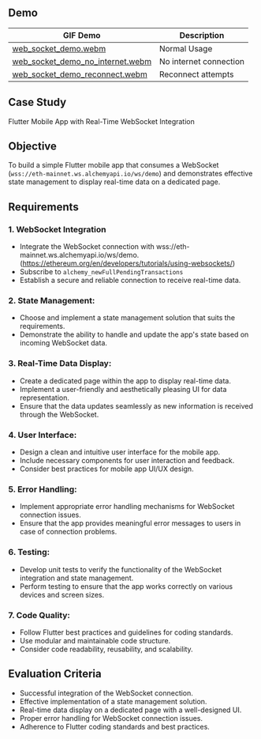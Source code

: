 ## Demo
| GIF Demo | Description |
| --- | --- |
| [web_socket_demo.webm](https://github.com/RyuukaMax/websocket-alchemy-demo/assets/6970887/eb927c39-35b8-426f-b38d-73faccb1c406) | Normal Usage |
| [web_socket_demo_no_internet.webm](https://github.com/RyuukaMax/websocket-alchemy-demo/assets/6970887/947fb039-aa16-487a-bc5e-7fd5db2bb326) | No internet connection |
| [web_socket_demo_reconnect.webm](https://github.com/RyuukaMax/websocket-alchemy-demo/assets/6970887/cda20e9d-301d-45b3-bc56-62f8fde3b9da) | Reconnect attempts |

## Case Study 
Flutter Mobile App with Real-Time WebSocket Integration

## Objective
To build a simple Flutter mobile app that consumes a WebSocket (`wss://eth-mainnet.ws.alchemyapi.io/ws/demo`) and demonstrates effective state management to display real-time data on a dedicated page.

## Requirements
### 1. WebSocket Integration
- Integrate the WebSocket connection with wss://eth-mainnet.ws.alchemyapi.io/ws/demo. (https://ethereum.org/en/developers/tutorials/using-websockets/)
- Subscribe to `alchemy_newFullPendingTransactions`
- Establish a secure and reliable connection to receive real-time data.

### 2.  State Management:
-  Choose and implement a state management solution that suits the requirements.
-  Demonstrate the ability to handle and update the app's state based on incoming WebSocket data.
### 3. Real-Time Data Display:
-  Create a dedicated page within the app to display real-time data.
-  Implement a user-friendly and aesthetically pleasing UI for data representation.
-  Ensure that the data updates seamlessly as new information is received through the WebSocket.
### 4. User Interface:
-  Design a clean and intuitive user interface for the mobile app.
-  Include necessary components for user interaction and feedback.
-  Consider best practices for mobile app UI/UX design.
### 5. Error Handling:
-  Implement appropriate error handling mechanisms for WebSocket connection issues.
-  Ensure that the app provides meaningful error messages to users in case of connection problems.
### 6. Testing:
-  Develop unit tests to verify the functionality of the WebSocket integration and state management.
-  Perform testing to ensure that the app works correctly on various devices and screen sizes.
### 7. Code Quality:
-  Follow Flutter best practices and guidelines for coding standards.
-  Use modular and maintainable code structure.
-  Consider code readability, reusability, and scalability.

## Evaluation Criteria
- Successful integration of the WebSocket connection.
- Effective implementation of a state management solution.
- Real-time data display on a dedicated page with a well-designed UI.
- Proper error handling for WebSocket connection issues.
- Adherence to Flutter coding standards and best practices.

